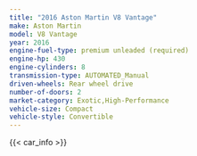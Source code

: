 ```yaml
---
title: "2016 Aston Martin V8 Vantage"
make: Aston Martin
model: V8 Vantage
year: 2016
engine-fuel-type: premium unleaded (required)
engine-hp: 430
engine-cylinders: 8
transmission-type: AUTOMATED_Manual
driven-wheels: Rear wheel drive
number-of-doors: 2
market-category: Exotic,High-Performance
vehicle-size: Compact
vehicle-style: Convertible
---
```


{{< car_info >}}
